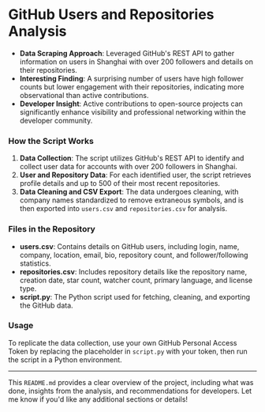 # GitHub Users and Repositories Analysis

- **Data Scraping Approach**: Leveraged GitHub's REST API to gather information on users in Shanghai with over 200 followers and details on their repositories.
- **Interesting Finding**: A surprising number of users have high follower counts but lower engagement with their repositories, indicating more observational than active contributions.
- **Developer Insight**: Active contributions to open-source projects can significantly enhance visibility and professional networking within the developer community.

### How the Script Works

1. **Data Collection**: The script utilizes GitHub's REST API to identify and collect user data for accounts with over 200 followers in Shanghai.
2. **User and Repository Data**: For each identified user, the script retrieves profile details and up to 500 of their most recent repositories.
3. **Data Cleaning and CSV Export**: The data undergoes cleaning, with company names standardized to remove extraneous symbols, and is then exported into `users.csv` and `repositories.csv` for analysis.

### Files in the Repository

- **users.csv**: Contains details on GitHub users, including login, name, company, location, email, bio, repository count, and follower/following statistics.
- **repositories.csv**: Includes repository details like the repository name, creation date, star count, watcher count, primary language, and license type.
- **script.py**: The Python script used for fetching, cleaning, and exporting the GitHub data.

### Usage

To replicate the data collection, use your own GitHub Personal Access Token by replacing the placeholder in `script.py` with your token, then run the script in a Python environment.

--- 

This `README.md` provides a clear overview of the project, including what was done, insights from the analysis, and recommendations for developers. Let me know if you'd like any additional sections or details!
